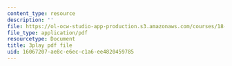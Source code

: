 ```yaml
---
content_type: resource
description: ''
file: https://ol-ocw-studio-app-production.s3.amazonaws.com/courses/18-03sc-differential-equations-fall-2011/16067207ae8ce6ecc1a6ee4820459785_Y9_zrupnz0Q.pdf
file_type: application/pdf
resourcetype: Document
title: 3play pdf file
uid: 16067207-ae8c-e6ec-c1a6-ee4820459785
---
```

